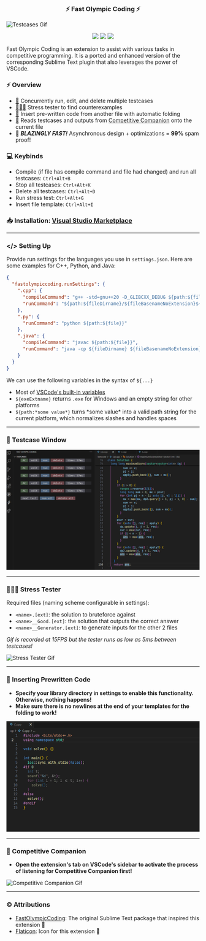 <h3 align="center">⚡ Fast Olympic Coding ⚡</h3>

![Testcases Gif](media/demo.gif)

<p align="center">
<img src="https://vsmarketplacebadges.dev/version-short/sam20908.vscode-fastolympiccoding.svg">
<img src="https://vsmarketplacebadges.dev/installs-short/sam20908.vscode-fastolympiccoding.svg">
<img src="https://vsmarketplacebadges.dev/rating-short/sam20908.vscode-fastolympiccoding.svg">
</p>

Fast Olympic Coding is an extension to assist with various tasks in competitive programming. It is a ported and enhanced version of the corresponding Sublime Text plugin that also leverages the power of VSCode.

### ⚡ Overview

  - [📜](#-testcase-window) Concurrently run, edit, and delete multiple testcases
  - [👨🏻‍💻](#-stress-tester) Stress tester to find counterexamples
  - [👜](#-inserting-prewritten-code) Insert pre-written code from another file with automatic folding
  - [🛜](#-competitive-companion) Reads testcases and outputs from [Competitive Companion](https://github.com/jmerle/competitive-companion) onto the current file
  - 🏃 ***BLAZINGLY FAST!*** Asynchronous design + optimizations = **99%** spam proof!

### 💻 Keybinds

- Compile (if file has compile command and file had changed) and run all testcases: `Ctrl+Alt+B`
- Stop all testcases: `Ctrl+Alt+K`
- Delete all testcases: `Ctrl+Alt+D`
- Run stress test: `Ctrl+Alt+G`
- Insert file template: `Ctrl+Alt+I`

### 📥 Installation: [Visual Studio Marketplace](https://marketplace.visualstudio.com/items?itemName=sam20908.vscode-fastolympiccoding)
---

### </> Setting Up

Provide run settings for the languages you use in `settings.json`. Here are some examples for C++, Python, and Java:
```json
{
  "fastolympiccoding.runSettings": {
    ".cpp": {
      "compileCommand": "g++ -std=gnu++20 -D_GLIBCXX_DEBUG ${path:${file}} -o ${path:${fileDirname}/${fileBasenameNoExtension}${exeExtname}} -fdiagnostics-color=always",
      "runCommand": "${path:${fileDirname}/${fileBasenameNoExtension}${exeExtname}}"
    },
    ".py": {
      "runCommand": "python ${path:${file}}"
    },
    ".java": {
      "compileCommand": "javac ${path:${file}}",
      "runCommand": "java -cp ${fileDirname} ${fileBasenameNoExtension}"
    }
  }
}
```
We can use the following variables in the syntax of `${...}`
- Most of [VSCode's built-in variables](https://code.visualstudio.com/docs/editor/variables-reference)
- `${exeExtname}` returns `.exe` for Windows and an empty string for other platforms
- `${path:*some value*}` turns \*some value\* into a valid path string for the current platform, which normalizes slashes and handles spaces

---

### 📜 Testcase Window

![LeetCode Gif](media/leetcode.gif)

---

### 👨🏻‍💻 Stress Tester

Required files (naming scheme configurable in settings):
- `<name>.[ext]`: the solution to bruteforce against
- `<name>__Good.[ext]`: the solution that outputs the correct answer
- `<name>__Generator.[ext]`: to generate inputs for the other 2 files

*Gif is recorded at 15FPS but the tester runs as low as 5ms between testcases!*

![Stress Tester Gif](media/stress_tester.gif)

---

### 👜 Inserting Prewritten Code

- **Specify your library directory in settings to enable this functionality. Otherwise, nothing happens!**
- **Make sure there is no newlines at the end of your templates for the folding to work!**

![File Template Gif](media/insert_file_template.gif)

---

### 🛜 Competitive Companion

- **Open the extension's tab on VSCode's sidebar to activate the process of listening for Competitive Companion first!**

![Competitive Companion Gif](media/competitive_companion.gif)

---

### © Attributions

- [FastOlympicCoding](https://github.com/Jatana/FastOlympicCoding): The original Sublime Text package that inspired this extension 💖
- [Flaticon](https://www.flaticon.com/): Icon for this extension 💖
